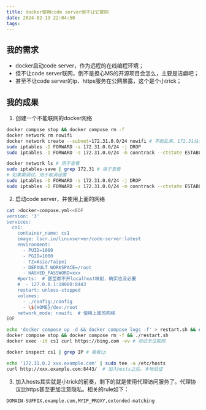 ```yaml
---
title: docker使用code server但不让它联网
date: 2024-02-13 22:04:50
tags:
---
```


## 我的需求

- docker启动code server，作为远程的在线编程环境；
- 但不让code server联网，倒不是担心MS的开源项目会怎么，主要是洁癖吧；
- 甚至不让code server的ip、https服务在公网暴露，这个是个小trick；

## 我的成果

1. 创建一个不能联网的docker网络

```bash
docker compose stop && docker compose rm -f 
docker network rm nowifi
docker network create --subnet=172.31.0.0/24 nowifi # 不能乱来、172.31估计时最大的段了
sudo iptables -I FORWARD -s 172.31.0.0/24 -j DROP
sudo iptables -I FORWARD -s 172.31.0.0/24 -m conntrack --ctstate ESTABLISHED,RELATED 

docker network ls # 用于查看
sudo iptables-save | grep 172.31 # 用于查看
# 如果需调试、用于取消设置
sudo iptables -D FORWARD -s 172.31.0.0/24 -j DROP
sudo iptables -D FORWARD -s 172.31.0.0/24 -m conntrack --ctstate ESTABLISHED,RELATED
```

2. 启动code server，并使用上面的网络

```bash
cat >docker-compose.yml<<EOF
version: '3'
services:
  cs1:
    container_name: cs1
    image: lscr.io/linuxserver/code-server:latest
    environment:
      - PUID=1000
      - PGID=1000
      - TZ=Asia/Taipei
      - DEFAULT_WORKSPACE=/root
      - HASHED_PASSWORD=xxx
    #ports:  # 甚至都不开localhost映射，确实也没必要
    #  - 127.0.0.1:18080:8443
    restart: unless-stopped
    volumes:
      - ./config:/config
      - \${HOME}/dev:/root
    network_mode: nowifi  # 使用上面的网络
EOF

echo 'docker compose up -d && docker compose logs -f' > restart.sh && chmod +x restart.sh
docker compose stop && docker compose rm -f && ./restart.sh
docker exec -it cs1 curl https://bing.com -vv # 验证无法联网

docker inspect cs1 | grep IP # 看看ip

echo '172.31.0.2 xxx.example.com' | sudo tee -a /etc/hosts
curl http://xxx.example.com:8443/  # 加入hosts之后，本地验证
```

3. 加入hosts其实就是小trick的前奏，剩下的就是使用代理访问服务了。代理协议比https甚至更加注意隐私。相关的rule如下：

```
DOMAIN-SUFFIX,example.com,MYIP_PROXY,extended-matching
```
